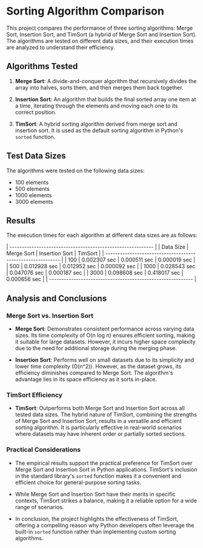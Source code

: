 # Sorting Algorithm Comparison

This project compares the performance of three sorting algorithms: Merge Sort, Insertion Sort, and TimSort (a hybrid of Merge Sort and Insertion Sort). The algorithms are tested on different data sizes, and their execution times are analyzed to understand their efficiency.

## Algorithms Tested

1. **Merge Sort**: A divide-and-conquer algorithm that recursively divides the array into halves, sorts them, and then merges them back together.

2. **Insertion Sort**: An algorithm that builds the final sorted array one item at a time, iterating through the elements and moving each one to its correct position.

3. **TimSort**: A hybrid sorting algorithm derived from merge sort and insertion sort. It is used as the default sorting algorithm in Python's `sorted` function.

## Test Data Sizes

The algorithms were tested on the following data sizes:

- 100 elements
- 500 elements
- 1000 elements
- 3000 elements

## Results

The execution times for each algorithm at different data sizes are as follows:

| ----------------------------------------------------------- |
| Data Size    | Merge Sort   | Insertion Sort | TimSort      |
| ----------------------------------------------------------- |
| 100          | 0.002307 sec | 0.000511 sec | 0.000019 sec |
| 500          | 0.012928 sec | 0.012952 sec | 0.000092 sec |
| 1000         | 0.028543 sec | 0.047076 sec | 0.000187 sec |
| 3000         | 0.098608 sec | 0.418017 sec | 0.000656 sec |
| ----------------------------------------------------------- |

## Analysis and Conclusions

### Merge Sort vs. Insertion Sort

- **Merge Sort**: Demonstrates consistent performance across varying data sizes. Its time complexity of O(n log n) ensures efficient sorting, making it suitable for large datasets. However, it incurs higher space complexity due to the need for additional storage during the merging phase.

- **Insertion Sort**: Performs well on small datasets due to its simplicity and lower time complexity (O(n^2)). However, as the dataset grows, its efficiency diminishes compared to Merge Sort. The algorithm's advantage lies in its space efficiency as it sorts in-place.

### TimSort Efficiency

- **TimSort**: Outperforms both Merge Sort and Insertion Sort across all tested data sizes. The hybrid nature of TimSort, combining the strengths of Merge Sort and Insertion Sort, results in a versatile and efficient sorting algorithm. It is particularly effective in real-world scenarios where datasets may have inherent order or partially sorted sections.

### Practical Considerations

- The empirical results support the practical preference for TimSort over Merge Sort and Insertion Sort in Python applications. TimSort's inclusion in the standard library's `sorted` function makes it a convenient and efficient choice for general-purpose sorting tasks.

- While Merge Sort and Insertion Sort have their merits in specific contexts, TimSort strikes a balance, making it a reliable option for a wide range of scenarios.


- In conclusion, the project highlights the effectiveness of TimSort, offering a compelling reason why Python developers often leverage the built-in `sorted` function rather than implementing custom sorting algorithms.
